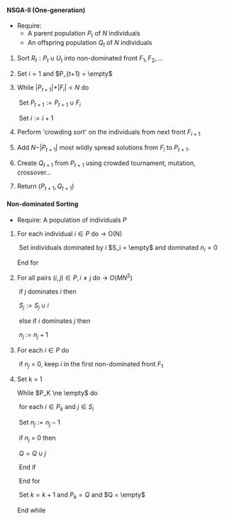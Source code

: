 #### NSGA-II (One-generation)

- Require: 
  - A parent population $P_t$ of $N$ individuals
  - An offspring population $Q_t$ of $N$ individuals



1. Sort $R_t: P_t \cup  U_t$ into non-dominated front $F_1, F_2,...$

2. Set $i = 1$ and $P_{t+1} = \empty$

3. While $\vert P_{t+1} \vert + \vert F_i \vert < N$ do

   ​		Set $P_{t+1} := P_{t+1} \cup F_i$

   ​		Set $i := i + 1$

4. Perform 'crowding sort' on the individuals from next front $F_{i+1}$

5. Add $N- \vert P_{t+1}\vert$ most wildly spread solutions from $F_i$ to $P_{t+1}$.

6. Create $Q_{t+1}$ from $P_{t+1}$ using crowded tournament, mutation, crossover...

7. Return $(P_{t+1}, Q_{t+1})$



#### Non-dominated Sorting

- Require: A population of individuals $P$

1. For each individual $i \in P$ do $\rightarrow$ O(N)

   ​		Set individuals dominated by $i$ $S_i = \empty$ and dominated $n_i = 0$

   End for

2. For all pairs $(i, j) \in P, i \ne j$ do $\rightarrow$ $O(MN^2)$

   ​		if $j$ dominates $i$ then

   ​				$S_j := S_j \cup {i}$

   ​		else if $i$ dominates $j$ then

   ​				$n_j$ := $n_j + 1$

3. For each $i \in P$ do

   ​		if $n_j$ = 0, keep $i$ in the first non-dominated front $F_1$

4. Set k = 1

   While $P_K \ne \empty$ do

   ​		for each $i \in P_k$ and $j \in S_i$

   ​				Set $n_j := n_j -1$

   ​				if $n_j$ = 0 then

   ​						$Q = Q \cup {j}$

   ​				End if

   ​		End for

   ​		Set $k=k+1$ and $P_k = Q$ and $Q = \empty$				

   End while

